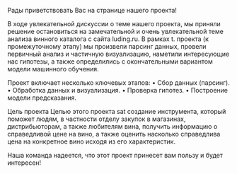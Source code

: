 Рады приветствовать Вас на странице нашего проекта!

В ходе увлекательной дискуссии о теме нашего проекта, мы приняли решение остановиться на замечательной и очень увлекательной теме анализа винного каталога с сайта luding.ru. В рамках t. проекта (к промежуточному этапу) мы произвели парсинг данных, провели первичный анализ и частичную визуализацию, наметили интересующие нас гипотезы, а также определились с окончательными вариантом модели машинного обучения.

Проект включает несколько ключевых этапов:
• Сбор данных (парсинг).
• Обработка данных и визуализация.
• Проверка гипотез.
• Построение модели предсказания.

Цель проекта
Целью этого проекта sat создание инструмента, который поможет людям, в частности отделу закупок в магазинах, дистрибьюторам, а также любителям вина, получить информацию о справедливой цене на вино, а также оценить насколько справедлива цена на конкретное вино исходя из его характеристик.

Наша команда надеется, что этот проект принесет вам пользу и будет интересен!
